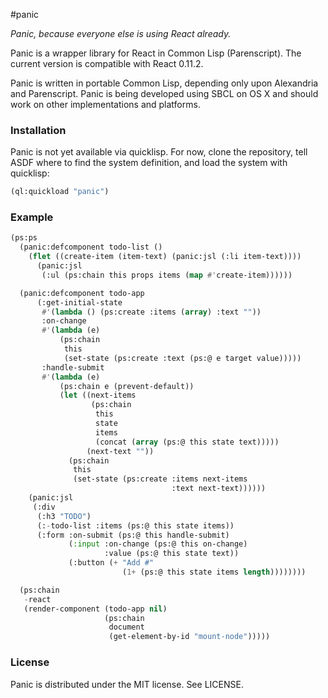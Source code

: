 #panic

_Panic, because everyone else is using React already._

Panic is a wrapper library for React in Common Lisp (Parenscript). The
current version is compatible with React 0.11.2.

Panic is written in portable Common Lisp, depending only upon
Alexandria and Parenscript. Panic is being developed using SBCL on OS
X and should work on other implementations and platforms.

### Installation

Panic is not yet available via quicklisp. For now, clone the
repository, tell ASDF where to find the system definition, and load
the system with quicklisp:

```lisp
(ql:quickload "panic")
```

### Example

```lisp
(ps:ps
  (panic:defcomponent todo-list ()
    (flet ((create-item (item-text) (panic:jsl (:li item-text))))
      (panic:jsl
       (:ul (ps:chain this props items (map #'create-item))))))

  (panic:defcomponent todo-app
      (:get-initial-state
       #'(lambda () (ps:create :items (array) :text ""))
       :on-change
       #'(lambda (e)
           (ps:chain
            this
            (set-state (ps:create :text (ps:@ e target value)))))
       :handle-submit
       #'(lambda (e)
           (ps:chain e (prevent-default))
           (let ((next-items
                  (ps:chain
                   this
                   state
                   items
                   (concat (array (ps:@ this state text)))))
                 (next-text ""))
             (ps:chain
              this
              (set-state (ps:create :items next-items
                                    :text next-text))))))
    (panic:jsl
     (:div
      (:h3 "TODO")
      (:-todo-list :items (ps:@ this state items))
      (:form :on-submit (ps:@ this handle-submit)
             (:input :on-change (ps:@ this on-change)
                     :value (ps:@ this state text))
             (:button (+ "Add #"
                         (1+ (ps:@ this state items length))))))))

  (ps:chain
   -react
   (render-component (todo-app nil)
                     (ps:chain
                      document
                      (get-element-by-id "mount-node")))))
```

### License

Panic is distributed under the MIT license. See LICENSE.
